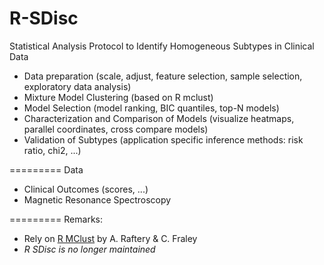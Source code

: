 R-SDisc
=========

Statistical Analysis Protocol to Identify Homogeneous Subtypes in Clinical Data 
* Data preparation (scale, adjust, feature selection, sample selection, exploratory data analysis)
* Mixture Model Clustering (based on R mclust)
* Model Selection (model ranking, BIC quantiles, top-N models)
* Characterization and Comparison of Models (visualize heatmaps, parallel coordinates, cross compare models)
* Validation of Subtypes (application specific inference methods: risk ratio, chi2, ...)

=========
Data
* Clinical Outcomes (scores, ...)
* Magnetic Resonance Spectroscopy

=========
Remarks:
* Rely on [R MClust](http://cran.r-project.org/web/packages/mclust/index.html) by A. Raftery & C. Fraley 
* *R SDisc is no longer maintained*

